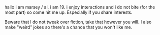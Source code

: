 hallo i am marsey / al. i am 19. i enjoy interactions and i do not bite (for the most part) so come hit me up. Especially if you share interests.

Beware that I do not tweak over fiction, take that however you will. I also make "weird" jokes so there's a chance that you won't like me.
